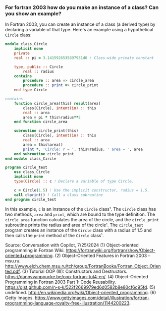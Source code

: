 ### For fortran 2003 how do you make an instance of a class? Can you show an example?

In Fortran 2003, you can create an instance of a class (a derived type) by declaring a variable of that type. Here's an example using a hypothetical `Circle` class:

```fortran
module class_Circle
    implicit none
    private
    real :: pi = 3.1415926535897931d0 ! Class-wide private constant

    type, public :: Circle
        real :: radius
    contains
        procedure :: area => circle_area
        procedure :: print => circle_print
    end type Circle

contains
    function circle_area(this) result(area)
        class(Circle), intent(in) :: this
        real :: area
        area = pi * this%radius**2
    end function circle_area

    subroutine circle_print(this)
        class(Circle), intent(in) :: this
        real :: area
        area = this%area()
        print *, 'Circle: r = ', this%radius, ' area = ', area
    end subroutine circle_print
end module class_Circle

program circle_test
    use class_Circle
    implicit none
    type(Circle) :: c ! Declare a variable of type Circle.

    c = Circle(1.5) ! Use the implicit constructor, radius = 1.5.
    call c%print() ! Call a class subroutine
end program circle_test
```

In this example, `c` is an instance of the `Circle` class¹. The `Circle` class has two methods, `area` and `print`, which are bound to the type definition. The `circle_area` function calculates the area of the circle, and the `circle_print` subroutine prints the radius and area of the circle¹. The `circle_test` program creates an instance of the `Circle` class with a radius of 1.5 and then calls the `print` method of the `Circle` class¹.

Source: Conversation with Copilot, 7/25/2024
(1) Object-oriented programming in Fortran Wiki. https://fortranwiki.org/fortran/show/Object-oriented+programming.
(2) Object-Oriented Features in Fortran 2003 - msu.ru. http://www.elch.chem.msu.ru/tch/group/FortranBooks/Fortran_Object_Oriented.pdf.
(3) Tutorial OOP (III): Constructors and Destructors. https://dannyvanpoucke.be/oop-fortran-tut4-en/.
(4) Object-Oriented Programming in Fortran 2003 Part 1: Code Reusability. https://gist.github.com/n-s-k/522f2669979ed6d0582b8e80cf6c95fd.
(5) undefined. http://en.wikipedia.org/wiki/Object-oriented_programming.
(6) Getty Images. https://www.gettyimages.com/detail/illustration/fortran-programming-language-royalty-free-illustration/1144200223.
